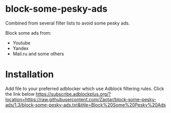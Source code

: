 # block-some-pesky-ads

Combined from several filter lists to avoid some pesky ads.

Block some ads from:
- Youtube
- Yandex
- Mail.ru and some others

# Installation

Add file to your preferred adblocker which use Adblock filtering rules.
Click the link below
https://subscribe.adblockplus.org/?location=https://raw.githubusercontent.com/Zaotar/block-some-pesky-ads/1.3/block-some-pesky-ads.txt&title=Block%20Some%20Pesky%20Ads
